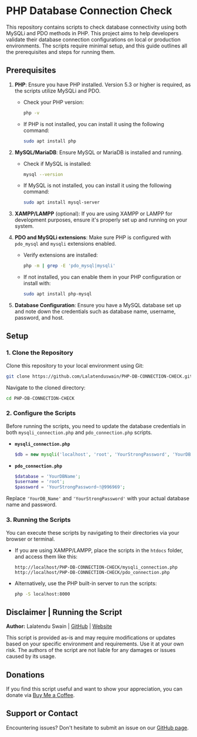 # PHP Database Connection Check

This repository contains scripts to check database connectivity using both MySQLi and PDO methods in PHP. This project aims to help developers validate their database connection configurations on local or production environments. The scripts require minimal setup, and this guide outlines all the prerequisites and steps for running them.

## Prerequisites

1. **PHP**: Ensure you have PHP installed. Version 5.3 or higher is required, as the scripts utilize MySQLi and PDO.
   - Check your PHP version:
     ```bash
     php -v
     ```
   - If PHP is not installed, you can install it using the following command:
     ```bash
     sudo apt install php
     ```

2. **MySQL/MariaDB**: Ensure MySQL or MariaDB is installed and running. 
   - Check if MySQL is installed:
     ```bash
     mysql --version
     ```
   - If MySQL is not installed, you can install it using the following command:
     ```bash
     sudo apt install mysql-server
     ```

3. **XAMPP/LAMPP** (optional): If you are using XAMPP or LAMPP for development purposes, ensure it's properly set up and running on your system.

4. **PDO and MySQLi extensions**: Make sure PHP is configured with `pdo_mysql` and `mysqli` extensions enabled.
   - Verify extensions are installed:
     ```bash
     php -m | grep -E 'pdo_mysql|mysqli'
     ```
   - If not installed, you can enable them in your PHP configuration or install with:
     ```bash
     sudo apt install php-mysql
     ```

5. **Database Configuration**: Ensure you have a MySQL database set up and note down the credentials such as database name, username, password, and host.

## Setup

### 1. Clone the Repository

Clone this repository to your local environment using Git:

```bash
git clone https://github.com/Lalatenduswain/PHP-DB-CONNECTION-CHECK.git
```

Navigate to the cloned directory:

```bash
cd PHP-DB-CONNECTION-CHECK
```

### 2. Configure the Scripts

Before running the scripts, you need to update the database credentials in both `mysqli_connection.php` and `pdo_connection.php` scripts.

- **`mysqli_connection.php`**
  ```php
  $db = new mysqli('localhost', 'root', 'YourStrongPassword', 'YourDB_Name');
  ```

- **`pdo_connection.php`**
  ```php
  $database = 'YourDBName';
  $username = 'root';
  $password = 'YourStrongPassword~!@996969';
  ```

Replace `'YourDB_Name'` and `'YourStrongPassword'` with your actual database name and password.

### 3. Running the Scripts

You can execute these scripts by navigating to their directories via your browser or terminal.

- If you are using XAMPP/LAMPP, place the scripts in the `htdocs` folder, and access them like this:
  ```
  http://localhost/PHP-DB-CONNECTION-CHECK/mysqli_connection.php
  http://localhost/PHP-DB-CONNECTION-CHECK/pdo_connection.php
  ```

- Alternatively, use the PHP built-in server to run the scripts:
  ```bash
  php -S localhost:8000
  ```

## Disclaimer | Running the Script

**Author:** Lalatendu Swain | [GitHub](https://github.com/Lalatenduswain) | [Website](https://blog.lalatendu.info/)

This script is provided as-is and may require modifications or updates based on your specific environment and requirements. Use it at your own risk. The authors of the script are not liable for any damages or issues caused by its usage.

## Donations

If you find this script useful and want to show your appreciation, you can donate via [Buy Me a Coffee](https://www.buymeacoffee.com/lalatendu.swain).

## Support or Contact

Encountering issues? Don't hesitate to submit an issue on our [GitHub page](https://github.com/Lalatenduswain/PHP-DB-CONNECTION-CHECK/issues).
